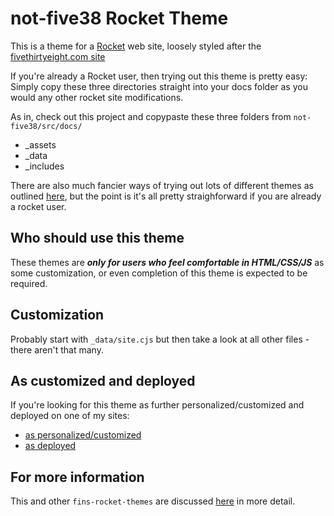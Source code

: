 # not-five38 Rocket Theme

This is a theme for a [Rocket](https://rocket.modern-web.dev/) web site, loosely styled after the [fivethirtyeight.com site](https://fivethirtyeight.com/)

If you're already a Rocket user, then trying out this theme is pretty easy: Simply copy these three directories straight into your docs folder as you would any other rocket site modifications.

As in, check out this project and copypaste these three folders from `not-five38/src/docs/`

- _assets
- _data
- _includes

There are also much fancier ways of trying out lots of different themes as outlined [here](https://webappwriter.com/rocket-themes/all/installation/), but the point is it's all pretty straighforward if you are already a rocket user.

## Who should use this theme

These themes are _**only for users who feel comfortable in HTML/CSS/JS**_ as some customization, or even completion of this theme is expected to be required.

## Customization

Probably start with `_data/site.cjs` but then take a look at all other files - there aren't that many.

## As customized and deployed

If you're looking for this theme as further personalized/customized and deployed on one of my sites:

- [as personalized/customized](https://github.com/petecarapetyan/webappwriter)
- [as deployed](https://webappwriter.com/)

## For more information

This and other `fins-rocket-themes` are discussed [here](https://webappwriter.com/rocket-themes/) in more detail.
